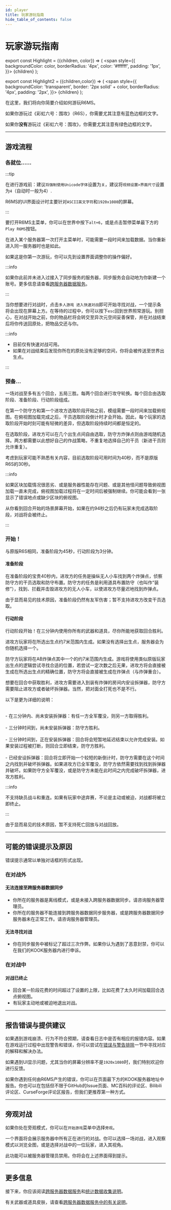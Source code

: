 ```yaml
---
id: player
title: 玩家游玩指南
hide_table_of_contents: false
---
```


# 玩家游玩指南

export const Highlight = ({children, color}) => (
  <span
    style={{
      backgroundColor: color,
      borderRadius: '4px',
      color: '#ffffff',
      padding: '1px',
    }}>
    {children}
</span>
);

export const Highlight2 = ({children,color}) => (
  <span
    style={{
      backgroundColor: 'transparent',
      border: '2px solid' + color,
      borderRadius: '4px',
      padding: '2px',
    }}>
    {children}
</span>
);

在这里，我们将向你简要介绍如何游玩R6MS。

如果你游玩过《彩虹六号：围攻》（R6S），你需要尤其注意有<Highlight2 color="#0963d8">蓝色边框</Highlight2>的文字。

如果你**没有**游玩过《彩虹六号：围攻》，你需要尤其注意有<Highlight2 color="#33b382">绿色边框</Highlight2>的文字。

---

## 游戏流程

### 各就位......

:::tip

在进行游戏前：建议`将强制使用Unicode字体`设置为`关`，建议将`视频设置>界面尺寸`设置为`4`（自动时一般为4）.

R6MS的UI界面设计时主要针对`ASCII英文字符`和`1920x1080`的屏幕。

:::

要打开R6MS主菜单，你可以在世界中按下`alt+6`，或是点击暂停菜单最下方的`Play R6MS`按钮。

在进入某个服务器第一次打开主菜单时，可能需要一段时间来加载数据。当你重新进入同一服务器时也是如此。

如果这是你第一次游玩，你可以先到设置界面调整你的操作偏好。

:::info

如果你此前并未进入过接入了同步服务的服务器，同步服务会自动地为你新建一个账号。更多信息请查看[跨服务器数据服务](cross_server)。

:::

当你想要进行对战时，点击`多人游戏 进入快速对战`即可开始寻找对战，一个提示条将会出现在屏幕上方。在等待的过程中，你可以按下`esc`回到世界照常游玩。别担心，在对战开始之前，你的物品栏将会转交至异次元空间妥善保管，并在对战结束后将你传送回原处，把物品交还与你。

:::info

- 目前仅有快速对战可用。
- 如果在对战结束后发现你所在的原处没有足够的空间，你将会被传送至世界出生点。

:::

### 预备...

<Highlight2 color="#33b382">一场对战至多有五个回合，五局三胜。每两个回合进行攻守轮换。每个回合由选取阶段、准备阶段、行动阶段组成。</Highlight2><p></p>

在第一个防守方和第一个进攻方选取阶段开始之前，模组需要一段时间来加载俯视图。在俯视图加载完成之后，干员选取阶段倒计时才会开始。因此，每个玩家的选取阶段开始时刻可能有轻微的差异，但选取阶段持续时间都是恒定的。

<Highlight2 color="#33b382">在选取阶段，进攻方可以在几个出生点间自由选取，防守方炸弹点则由游戏随机选择。两方都需要以此想好自己的作战策略，不重复地选择自己的干员（新进干员则允许重复）。</Highlight2><p></p>

<Highlight2 color="#0963d8">考虑到玩家可能不熟悉有关内容，目前选取阶段可用时间为40秒，而不是原版R6S的30秒。</Highlight2><p></p>

:::info

如果区块加载情况很恶劣、或是服务器性能存在问题、或是其他怪问题导致俯视图加载一直未完成，俯视图加载过程将在一定时间后被强制继续。你可能会看到一张显示了错误地点或缺少区块的俯视图。

从你看到回合开始的场景屏幕开始，如果在约94秒之后仍有玩家未完成选取阶段，对战将会被终止。

:::

### 开始！

与原版R6S相同，准备阶段为45秒，行动阶段为3分钟。

#### 准备阶段

<Highlight2 color="#33b382">在准备阶段的宝贵40秒内，进攻方的任务是操纵无人小车找到两个炸弹点，侦察防守方的干员选取和防守布置。防守方的任务是利用道具布置防守（也叫作“装修”），找到、拦截并击毁进攻方的无人小车，以使进攻方尽量迟地找到炸弹点。</Highlight2><p></p>

<Highlight2 color="#0963d8">由于显而易见的技术原因，准备阶段仍然有友军伤害；暂不支持进攻方改变干员选取。</Highlight2><p></p>

#### 行动阶段

<Highlight2 color="#33b382">行动阶段开始！在三分钟内使用你所有的武器和道具，尽你所能地获取回合胜利。</Highlight2><p></p>

进攻方玩家将在所选出生点约7米范围内生成。如果没有选择出生点，服务器会为你随机选择一个。

防守方玩家将在AB炸弹点其中一个的约7米范围内生成。游戏将使用类似原版玩家出生点的逻辑尝试寻找合适的位置，若尝试一定次数之后无果，进攻方将会直接被生成在所选出生点的精确位置，防守方将会直接被生成在炸弹点（与炸弹重合）。

<Highlight2 color="#33b382">想要在回合中获取胜利，进攻方需要进入到装有炸弹的房间内安设拆弹器，防守方需要阻止进攻方或者破坏拆弹器。当然，把对面全打死也不是不行。</Highlight2><p></p>

<Highlight2 color="#33b382">以下是更为详细的说明：</Highlight2><br></br>

<Highlight2 color="#33b382">-  在三分钟内、尚未安装拆弹器：有任一方全军覆没，则另一方取得胜利。</Highlight2><br></br>
<Highlight2 color="#33b382">-  三分钟时间到，尚未安装拆弹器：防守方胜利。</Highlight2><br></br>
<Highlight2 color="#33b382">-  三分钟时间到，正在安装拆弹器：回合将会短暂地延迟结束以允许完成安装。如果安装过程被打断，则回合立即结束，防守方胜利。</Highlight2><br></br>
<Highlight2 color="#33b382">-  已经安设拆弹器：回合将立即开始一个较短的新倒计时，防守方需要在这个时间之内找到并破坏拆弹器。如果进攻方已全军覆没，防守方依然需要找到找到拆弹器并破坏。如果防守方全军覆没，或是防守方未能在此时间之内完成破坏拆弹器，进攻方胜利。</Highlight2><p></p>

:::info

不支持缺员战斗和重连。如果有玩家中途弃赛，不论是主动或被迫，对战都将被立即终止。

:::

<Highlight2 color="#0963d8">由于显而易见的技术原因，暂不支持死亡回放与对战回放。</Highlight2><p></p>

---

## 可能的错误提示及原因

错误提示通常以单独对话框的形式出现。

### 在对战外

#### 无法连接至跨服务器数据同步

- 你所在的服务器是离线模式，或是未接入跨服务器数据同步。请咨询服务器管理员。
- 你所在的服务器不能连接到跨服务器数据同步服务器，或是跨服务器数据同步服务器未在正常工作。请咨询服务器管理员。

#### 无法寻找对战

- 你在同步服务中被标记了超过三次作弊。如果你认为遇到了恶意封禁，你可以在我们的KOOK服务器内进行申诉。

### 在对战中

#### 对战已终止

- 回合某一阶段花费的时间超过了设置的上限，比如花费了太久时间加载回合选点俯视图。
- 有玩家主动地或被迫地退出对战。

---

## 报告错误与提供建议

如果遇到游戏崩溃、行为不符合预期，请查看日志中是否有相应的报错内容。如果在游戏运行过程中出现警告和错误，你可以尝试在[错误与警告排除](r6ms/faq#错误与警告排除)一节中寻找对应的解释和解决办法。

如果遇到UI显示问题，尤其当你的屏幕分辨率不是`1920x1080`时，我们特别欢迎你进行反馈。

如果你遇到任何由R6MS产生的错误，你可以在页面最下方的KOOK服务器地址中报告。你也可以在包括但不限于GitHub的Issue页面、MC百科的评论区、Bilibili评论区、CurseForge评论区报告，但我们更推荐第一种方式。

---

## 旁观对战

如果你处在旁观模式，你可以在`开始游戏`菜单中选择`旁观`。

一个界面将会展示服务器中所有正在进行的对战。你可以选择一场对战，进入观察模式以浏览全图，或是选择对战中的一位玩家，进入其视角。

此功能可以被服务器管理员禁用。你将会在上述界面得到提示。

---

## 更多信息

接下来，你应该阅读[跨服务器数据服务](cross_server)和[统计数据收集说明](data_collect)。

有关武器或道具皮肤，请查看[跨服务器数据服务中的有关说明](cross_server#云上跨服务器数据同步服务voyager)。
